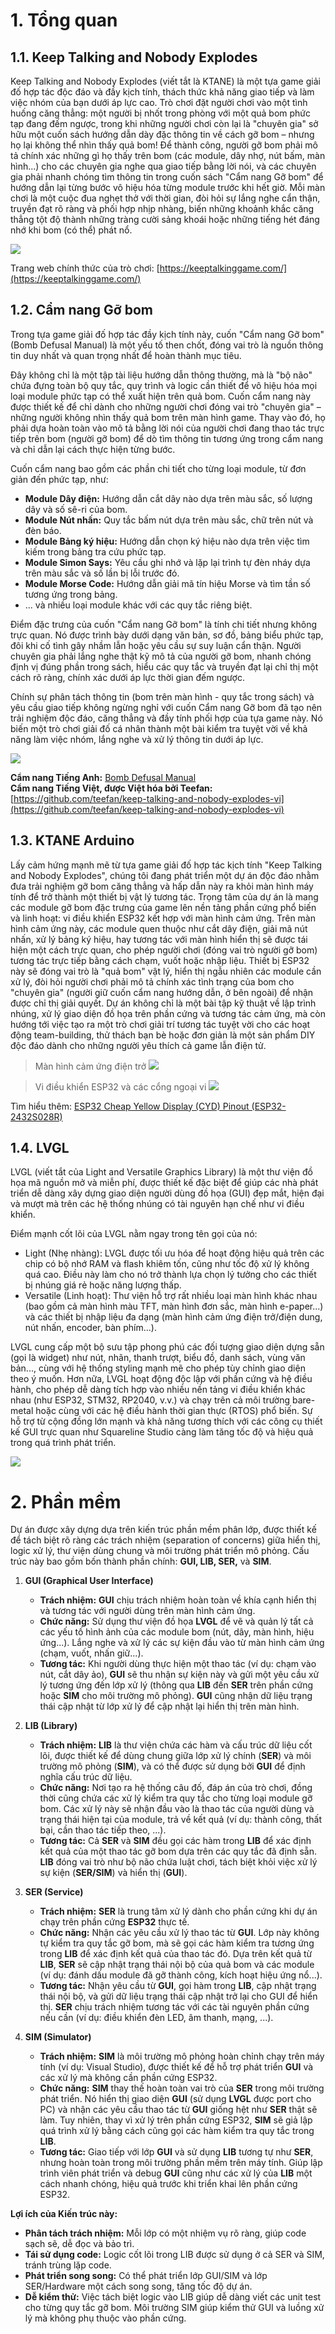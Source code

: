 # 1. Tổng quan
## 1.1. Keep Talking and Nobody Explodes
Keep Talking and Nobody Explodes (viết tắt là KTANE) là một tựa game giải đố hợp tác độc đáo và đầy kịch tính, thách thức khả năng giao tiếp và làm việc nhóm của bạn dưới áp lực cao. Trò chơi đặt người chơi vào một tình huống căng thẳng: một người bị nhốt trong phòng với một quả bom phức tạp đang đếm ngược, trong khi những người chơi còn lại là "chuyên gia" sở hữu một cuốn sách hướng dẫn dày đặc thông tin về cách gỡ bom – nhưng họ lại không thể nhìn thấy quả bom! Để thành công, người gỡ bom phải mô tả chính xác những gì họ thấy trên bom (các module, dây nhợ, nút bấm, màn hình...) cho các chuyên gia nghe qua giao tiếp bằng lời nói, và các chuyên gia phải nhanh chóng tìm thông tin trong cuốn sách "Cẩm nang Gỡ bom" để hướng dẫn lại từng bước vô hiệu hóa từng module trước khi hết giờ. Mỗi màn chơi là một cuộc đua nghẹt thở với thời gian, đòi hỏi sự lắng nghe cẩn thận, truyền đạt rõ ràng và phối hợp nhịp nhàng, biến những khoảnh khắc căng thẳng tột độ thành những tràng cười sảng khoái hoặc những tiếng hét đáng nhớ khi bom (có thể) phát nổ.

![](https://shared.fastly.steamstatic.com/store_item_assets/steam/apps/341800/ss_55f22f9996c327c281d241ed09d43c74337d7e30.1920x1080.jpg)

Trang web chính thức của trò chơi: [https://keeptalkinggame.com/](https://keeptalkinggame.com/)

## 1.2. Cẩm nang Gỡ bom
Trong tựa game giải đố hợp tác đầy kịch tính này, cuốn "Cẩm nang Gỡ bom" (Bomb Defusal Manual) là một yếu tố then chốt, đóng vai trò là nguồn thông tin duy nhất và quan trọng nhất để hoàn thành mục tiêu.

Đây không chỉ là một tập tài liệu hướng dẫn thông thường, mà là "bộ não" chứa đựng toàn bộ quy tắc, quy trình và logic cần thiết để vô hiệu hóa mọi loại module phức tạp có thể xuất hiện trên quả bom. Cuốn cẩm nang này được thiết kế để chỉ dành cho những người chơi đóng vai trò "chuyên gia" – những người không nhìn thấy quả bom trên màn hình game. Thay vào đó, họ phải dựa hoàn toàn vào mô tả bằng lời nói của người chơi đang thao tác trực tiếp trên bom (người gỡ bom) để dò tìm thông tin tương ứng trong cẩm nang và chỉ dẫn lại cách thực hiện từng bước.

Cuốn cẩm nang bao gồm các phần chi tiết cho từng loại module, từ đơn giản đến phức tạp, như:
* **Module Dây điện:** Hướng dẫn cắt dây nào dựa trên màu sắc, số lượng dây và số sê-ri của bom.
* **Module Nút nhấn:** Quy tắc bấm nút dựa trên màu sắc, chữ trên nút và đèn báo.
* **Module Bảng ký hiệu:** Hướng dẫn chọn ký hiệu nào dựa trên việc tìm kiếm trong bảng tra cứu phức tạp.
* **Module Simon Says:** Yêu cầu ghi nhớ và lặp lại trình tự đèn nháy dựa trên màu sắc và số lần bị lỗi trước đó.
* **Module Morse Code:** Hướng dẫn giải mã tín hiệu Morse và tìm tần số tương ứng trong bảng.
* ... và nhiều loại module khác với các quy tắc riêng biệt.

Điểm đặc trưng của cuốn "Cẩm nang Gỡ bom" là tính chi tiết nhưng không trực quan. Nó được trình bày dưới dạng văn bản, sơ đồ, bảng biểu phức tạp, đôi khi cố tình gây nhầm lẫn hoặc yêu cầu sự suy luận cẩn thận. Người chuyên gia phải lắng nghe thật kỹ mô tả của người gỡ bom, nhanh chóng định vị đúng phần trong sách, hiểu các quy tắc và truyền đạt lại chỉ thị một cách rõ ràng, chính xác dưới áp lực thời gian đếm ngược.

Chính sự phân tách thông tin (bom trên màn hình - quy tắc trong sách) và yêu cầu giao tiếp không ngừng nghỉ với cuốn Cẩm nang Gỡ bom đã tạo nên trải nghiệm độc đáo, căng thẳng và đầy tính phối hợp của tựa game này. Nó biến một trò chơi giải đố cá nhân thành một bài kiểm tra tuyệt vời về khả năng làm việc nhóm, lắng nghe và xử lý thông tin dưới áp lực.

![](https://keeptalkinggame.com/wp-content/uploads/2019/12/3_manualpages_600x338.jpg)

**Cẩm nang Tiếng Anh:** [Bomb Defusal Manual](https://www.bombmanual.com/)\
**Cẩm nang Tiếng Việt, được Việt hóa bởi Teefan:** [https://github.com/teefan/keep-talking-and-nobody-explodes-vi](https://github.com/teefan/keep-talking-and-nobody-explodes-vi)

## 1.3. KTANE Arduino
Lấy cảm hứng mạnh mẽ từ tựa game giải đố hợp tác kịch tính "Keep Talking and Nobody Explodes", chúng tôi đang phát triển một dự án độc đáo nhằm đưa trải nghiệm gỡ bom căng thẳng và hấp dẫn này ra khỏi màn hình máy tính để trở thành một thiết bị vật lý tương tác. Trọng tâm của dự án là mang các module gỡ bom đặc trưng của game lên nền tảng phần cứng phổ biến và linh hoạt: vi điều khiển ESP32 kết hợp với màn hình cảm ứng. Trên màn hình cảm ứng này, các module quen thuộc như cắt dây điện, giải mã nút nhấn, xử lý bảng ký hiệu, hay tương tác với màn hình hiển thị sẽ được tái hiện một cách trực quan, cho phép người chơi (đóng vai trò người gỡ bom) tương tác trực tiếp bằng cách chạm, vuốt hoặc nhập liệu. Thiết bị ESP32 này sẽ đóng vai trò là "quả bom" vật lý, hiển thị ngẫu nhiên các module cần xử lý, đòi hỏi người chơi phải mô tả chính xác tình trạng của bom cho "chuyên gia" (người giữ cuốn cẩm nang hướng dẫn, ở bên ngoài) để nhận được chỉ thị giải quyết. Dự án không chỉ là một bài tập kỹ thuật về lập trình nhúng, xử lý giao diện đồ họa trên phần cứng và tương tác cảm ứng, mà còn hướng tới việc tạo ra một trò chơi giải trí tương tác tuyệt vời cho các hoạt động team-building, thử thách bạn bè hoặc đơn giản là một sản phẩm DIY độc đáo dành cho những người yêu thích cả game lẫn điện tử.

> Màn hình cảm ứng điện trở
![](https://i0.wp.com/randomnerdtutorials.com/wp-content/uploads/2024/03/ESP32-Cheap-Yellow-Display-CYD-Board-ESP32-2432S028R-front.jpg)

> Vi điều khiển ESP32 và các cổng ngoại vi
![](https://i0.wp.com/randomnerdtutorials.com/wp-content/uploads/2024/03/ESP32-Cheap-Yellow-Display-CYD-Board-ESP32-2432S028R-back-labeled.jpg)

Tìm hiểu thêm: [ESP32 Cheap Yellow Display (CYD) Pinout (ESP32-2432S028R)](https://randomnerdtutorials.com/esp32-cheap-yellow-display-cyd-pinout-esp32-2432s028r/)

## 1.4. LVGL
LVGL (viết tắt của Light and Versatile Graphics Library) là một thư viện đồ họa mã nguồn mở và miễn phí, được thiết kế đặc biệt để giúp các nhà phát triển dễ dàng xây dựng giao diện người dùng đồ họa (GUI) đẹp mắt, hiện đại và mượt mà trên các hệ thống nhúng có tài nguyên hạn chế như vi điều khiển.

Điểm mạnh cốt lõi của LVGL nằm ngay trong tên gọi của nó:

- Light (Nhẹ nhàng): LVGL được tối ưu hóa để hoạt động hiệu quả trên các chip có bộ nhớ RAM và flash khiêm tốn, cũng như tốc độ xử lý không quá cao. Điều này làm cho nó trở thành lựa chọn lý tưởng cho các thiết bị nhúng giá rẻ hoặc năng lượng thấp.
- Versatile (Linh hoạt): Thư viện hỗ trợ rất nhiều loại màn hình khác nhau (bao gồm cả màn hình màu TFT, màn hình đơn sắc, màn hình e-paper...) và các thiết bị nhập liệu đa dạng (màn hình cảm ứng điện trở/điện dung, nút nhấn, encoder, bàn phím...). 

LVGL cung cấp một bộ sưu tập phong phú các đối tượng giao diện dựng sẵn (gọi là widget) như nút, nhãn, thanh trượt, biểu đồ, danh sách, vùng văn bản..., cùng với hệ thống styling mạnh mẽ cho phép tùy chỉnh giao diện theo ý muốn.
Hơn nữa, LVGL hoạt động độc lập với phần cứng và hệ điều hành, cho phép dễ dàng tích hợp vào nhiều nền tảng vi điều khiển khác nhau (như ESP32, STM32, RP2040, v.v.) và chạy trên cả môi trường bare-metal hoặc cùng với các hệ điều hành thời gian thực (RTOS) phổ biến. Sự hỗ trợ từ cộng đồng lớn mạnh và khả năng tương thích với các công cụ thiết kế GUI trực quan như Squareline Studio càng làm tăng tốc độ và hiệu quả trong quá trình phát triển.

![](https://docs.lvgl.io/master/_static/images/gh-header.webp)

# 2. Phần mềm
Dự án được xây dựng dựa trên kiến trúc phần mềm phân lớp, được thiết kế để tách biệt rõ ràng các trách nhiệm (separation of concerns) giữa hiển thị, logic xử lý, thư viện dùng chung và môi trường phát triển mô phỏng. Cấu trúc này bao gồm bốn thành phần chính: **GUI, LIB, SER,** và **SIM**.

1. **GUI (Graphical User Interface)**
    * **Trách nhiệm:** **GUI** chịu trách nhiệm hoàn toàn về khía cạnh hiển thị và tương tác với người dùng trên màn hình cảm ứng.
    - **Chức năng:** Sử dụng thư viện đồ họa **LVGL** để vẽ và quản lý tất cả các yếu tố hình ảnh của các module bom (nút, dây, màn hình, hiệu ứng...). Lắng nghe và xử lý các sự kiện đầu vào từ màn hình cảm ứng (chạm, vuốt, nhấn giữ...).
    - **Tương tác:** Khi người dùng thực hiện một thao tác (ví dụ: chạm vào nút, cắt dây ảo), **GUI** sẽ thu nhận sự kiện này và gửi một yêu cầu xử lý tương ứng đến lớp xử lý (thông qua **LIB** đến **SER** trên phần cứng hoặc **SIM** cho môi trường mô phỏng). **GUI** cũng nhận dữ liệu trạng thái cập nhật từ lớp xử lý để cập nhật lại hiển thị trên màn hình.

2. **LIB (Library)**
    - **Trách nhiệm:** **LIB** là thư viện chứa các hàm và cấu trúc dữ liệu cốt lõi, được thiết kế để dùng chung giữa lớp xử lý chính (**SER**) và môi trường mô phỏng (**SIM**), và có thể được sử dụng bởi **GUI** để định nghĩa cấu trúc dữ liệu.
    - **Chức năng:** Nơi tạo ra hệ thống câu đố, đáp án của trò chơi, đồng thời cũng chứa các xử lý kiểm tra quy tắc cho từng loại module gỡ bom. Các xử lý này sẽ nhận đầu vào là thao tác của người dùng và trạng thái hiện tại của module, trả về kết quả (ví dụ: thành công, thất bại, cần thao tác tiếp theo, ...).
    - **Tương tác:** Cả **SER** và **SIM** đều gọi các hàm trong **LIB** để xác định kết quả của một thao tác gỡ bom dựa trên các quy tắc đã định sẵn. **LIB** đóng vai trò như bộ não chứa luật chơi, tách biệt khỏi việc xử lý sự kiện (**SER/SIM**) và hiển thị (**GUI**).

3. **SER (Service)**
    - **Trách nhiệm:** **SER** là trung tâm xử lý dành cho phần cứng khi dự án chạy trên phần cứng **ESP32** thực tế.
    - **Chức năng:** Nhận các yêu cầu xử lý thao tác từ **GUI**. Lớp này không tự kiểm tra quy tắc gỡ bom, mà sẽ gọi các hàm kiểm tra tương ứng trong **LIB** để xác định kết quả của thao tác đó. Dựa trên kết quả từ **LIB**, **SER** sẽ cập nhật trạng thái nội bộ của quả bom và các module (ví dụ: đánh dấu module đã gỡ thành công, kích hoạt hiệu ứng nổ...).
    - **Tương tác:** Nhận yêu cầu từ **GUI**, gọi hàm trong **LIB**, cập nhật trạng thái nội bộ, và gửi dữ liệu trạng thái cập nhật trở lại cho GUI để hiển thị. **SER** chịu trách nhiệm tương tác với các tài nguyên phần cứng nếu cần (ví dụ: điều khiển đèn LED, âm thanh, mạng, ...).

4.  **SIM (Simulator)**
    - **Trách nhiệm:** **SIM** là môi trường mô phỏng hoàn chỉnh chạy trên máy tính (ví dụ: Visual Studio), được thiết kế để hỗ trợ phát triển **GUI** và các xử lý mà không cần phần cứng ESP32.
    - **Chức năng:** **SIM** thay thế hoàn toàn vai trò của **SER** trong môi trường phát triển. Nó hiển thị giao diện **GUI** (sử dụng **LVGL** được port cho PC) và nhận các yêu cầu thao tác từ **GUI** giống hệt như **SER** thật sẽ làm. Tuy nhiên, thay vì xử lý trên phần cứng ESP32, **SIM** sẽ giả lập quá trình xử lý bằng cách cũng gọi các hàm kiểm tra quy tắc trong **LIB**.
    - **Tương tác:** Giao tiếp với lớp **GUI** và sử dụng **LIB** tương tự như **SER**, nhưng hoàn toàn trong môi trường phần mềm trên máy tính. Giúp lập trình viên phát triển và debug **GUI** cũng như các xử lý của **LIB** một cách nhanh chóng, hiệu quả trước khi triển khai lên phần cứng ESP32.

**Lợi ích của Kiến trúc này:**

* **Phân tách trách nhiệm:** Mỗi lớp có một nhiệm vụ rõ ràng, giúp code sạch sẽ, dễ đọc và bảo trì.
* **Tái sử dụng code:** Logic cốt lõi trong LIB được sử dụng ở cả SER và SIM, tránh trùng lặp code.
* **Phát triển song song:** Có thể phát triển lớp GUI/SIM và lớp SER/Hardware một cách song song, tăng tốc độ dự án.
* **Dễ kiểm thử:** Việc tách biệt logic vào LIB giúp dễ dàng viết các unit test cho từng quy tắc gỡ bom. Môi trường SIM giúp kiểm thử GUI và luồng xử lý mà không phụ thuộc vào phần cứng.